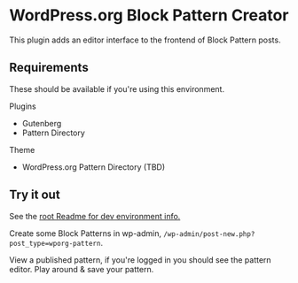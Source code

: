 # WordPress.org Block Pattern Creator

This plugin adds an editor interface to the frontend of Block Pattern posts.

## Requirements

These should be available if you're using this environment.

Plugins
- Gutenberg
- Pattern Directory

Theme
- WordPress.org Pattern Directory (TBD)

## Try it out

See the [root Readme for dev environment info.](../../../readme.md)

Create some Block Patterns in wp-admin, `/wp-admin/post-new.php?post_type=wporg-pattern`.

View a published pattern, if you're logged in you should see the pattern editor. Play around & save your pattern.
